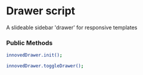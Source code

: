 # Drawer script

A slideable sidebar 'drawer' for responsive templates

### Public Methods

```sh
innovedDrawer.init();
```

```sh
innovedDrawer.toggleDrawer();
```